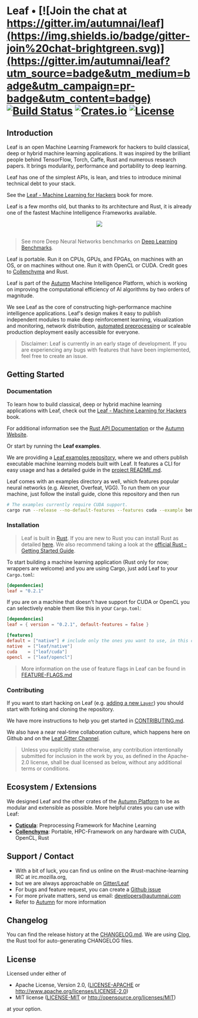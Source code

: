 # Leaf • [![Join the chat at https://gitter.im/autumnai/leaf](https://img.shields.io/badge/gitter-join%20chat-brightgreen.svg)](https://gitter.im/autumnai/leaf?utm_source=badge&utm_medium=badge&utm_campaign=pr-badge&utm_content=badge) [![Build Status](https://travis-ci.org/autumnai/leaf.svg?branch=master)](https://travis-ci.org/autumnai/leaf) [![Crates.io](http://meritbadge.herokuapp.com/leaf)](https://crates.io/crates/leaf) [![License](https://img.shields.io/crates/l/leaf.svg)](LICENSE)

## Introduction

Leaf is an open Machine Learning Framework for hackers to build classical, deep
or hybrid machine learning applications. It was inspired by the brilliant people
behind TensorFlow, Torch, Caffe, Rust and numerous research papers. It brings
modularity, performance and portability to deep learning.

Leaf has one of the simplest APIs, is lean, and tries to introduce minimal
technical debt to your stack.

See the [Leaf - Machine Learning for Hackers][leaf-book] book for more.

Leaf is a few months old, but thanks to its architecture and Rust, it is already
one of the fastest Machine Intelligence Frameworks available.

<div align="center">
  <img src="http://autumnai.com/images/autumn_leaf_benchmarks_alexnet.png"><br><br>
</div>

> See more Deep Neural Networks benchmarks on [Deep Learning Benchmarks][deep-learning-benchmarks-website].

Leaf is portable. Run it on CPUs, GPUs, and FPGAs, on machines with an OS, or on
machines without one. Run it with OpenCL or CUDA. Credit goes to
[Collenchyma][collenchyma] and Rust.

Leaf is part of the [Autumn][autumn] Machine Intelligence Platform, which is
working on improving the computational efficiency of AI algorithms by two orders of magnitude.

We see Leaf as the core of constructing high-performance machine intelligence
applications. Leaf's design makes it easy to publish independent modules to make
deep reinforcement learning, visualization and monitoring, network
distribution, [automated preprocessing][cuticula] or scaleable production
deployment easily accessible for everyone.

[caffe]: https://github.com/BVLC/caffe
[rust]: https://www.rust-lang.org/
[autumn]: http://autumnai.com
[leaf-book]: http://autumnai.com/leaf/book
[tensorflow]: https://github.com/tensorflow/tensorflow
[benchmarks]: #benchmarks
[leaf-examples]: #examples
[deep-learning-benchmarks-website]: http://autumnai.com/deep-learning-benchmarks
[documentation]: http://autumnai.github.io/leaf

> Disclaimer: Leaf is currently in an early stage of development.
> If you are experiencing any bugs with features that have been
> implemented, feel free to create an issue.

## Getting Started

### Documentation

To learn how to build classical, deep or hybrid machine learning applications with Leaf, check out the [Leaf - Machine Learning for Hackers][leaf-book] book.

For additional information see the [Rust API Documentation][documentation] or the [Autumn Website][autumn].

Or start by running the **Leaf examples**.

We are providing a [Leaf examples repository][leaf-examples], where we and
others publish executable machine learning models built with Leaf. It features
a CLI for easy usage and has a detailed guide in the [project
README.md][leaf-examples].

Leaf comes with an examples directory as well, which features popular neural
networks (e.g. Alexnet, Overfeat, VGG). To run them on your machine, just follow
the install guide, clone this repository and then run

```bash
# The examples currently require CUDA support.
cargo run --release --no-default-features --features cuda --example benchmarks alexnet
```

[leaf-examples]: https://github.com/autumnai/leaf-examples

### Installation

> Leaf is built in [Rust][rust]. If you are new to Rust you can install Rust as detailed [here][rust_download].
We also recommend taking a look at the [official Rust - Getting Started Guide][rust_getting_started].

To start building a machine learning application (Rust only for now; wrappers are welcome) and you are using Cargo, just add Leaf to your `Cargo.toml`:

```toml
[dependencies]
leaf = "0.2.1"
```

[rust_download]: https://www.rust-lang.org/downloads.html
[rust_getting_started]: https://doc.rust-lang.org/book/getting-started.html
[cargo-edit]: https://github.com/killercup/cargo-edit

If you are on a machine that doesn't have support for CUDA or OpenCL you
can selectively enable them like this in your `Cargo.toml`:

```toml
[dependencies]
leaf = { version = "0.2.1", default-features = false }

[features]
default = ["native"] # include only the ones you want to use, in this case "native"
native  = ["leaf/native"]
cuda    = ["leaf/cuda"]
opencl  = ["leaf/opencl"]
```

> More information on the use of feature flags in Leaf can be found in [FEATURE-FLAGS.md](./FEATURE-FLAGS.md)

### Contributing

If you want to start hacking on Leaf (e.g.
  [adding a new `Layer`](http://autumnai.com/leaf/book/create-new-layer.html))
you should start with forking and cloning the repository.

We have more instructions to help you get started in [CONTRIBUTING.md][contributing].

We also have a near real-time collaboration culture, which happens
here on Github and on the [Leaf Gitter Channel][gitter-leaf].

> Unless you explicitly state otherwise, any contribution intentionally submitted for inclusion in the work by you, as defined in the Apache-2.0 license, shall be dual licensed as below, without any additional terms or conditions.

[contributing]: CONTRIBUTING.md
[gitter-leaf]: https://gitter.im/autumnai/leaf
[mj]: https://twitter.com/mjhirn
[hobofan]: https://twitter.com/hobofan
[irc]: https://chat.mibbit.com/?server=irc.mozilla.org&channel=%23rust-machine-learning

## Ecosystem / Extensions

We designed Leaf and the other crates of the [Autumn Platform][autumn] to be as modular
and extensible as possible. More helpful crates you can use with Leaf:

- [**Cuticula**][cuticula]: Preprocessing Framework for Machine Learning
- [**Collenchyma**][collenchyma]: Portable, HPC-Framework on any hardware with CUDA, OpenCL, Rust

[cuticula]: https://github.com/autumnai/cuticula
[collenchyma]: https://github.com/autumnai/collenchyma

## Support / Contact

- With a bit of luck, you can find us online on the #rust-machine-learning IRC at irc.mozilla.org,
- but we are always approachable on [Gitter/Leaf][gitter-leaf]
- For bugs and feature request, you can create a [Github issue][leaf-issue]
- For more private matters, send us email: developers@autumnai.com
- Refer to [Autumn][autumn] for more information

[leaf-issue]: https://github.com/autumnai/leaf/issues

## Changelog

You can find the release history at the [CHANGELOG.md][changelog]. We are using [Clog][clog], the Rust tool for auto-generating CHANGELOG files.

[changelog]: CHANGELOG.md
[Clog]: https://github.com/clog-tool/clog-cli

## License

Licensed under either of

 * Apache License, Version 2.0, ([LICENSE-APACHE](LICENSE-APACHE) or http://www.apache.org/licenses/LICENSE-2.0)
 * MIT license ([LICENSE-MIT](LICENSE-MIT) or http://opensource.org/licenses/MIT)

at your option.
